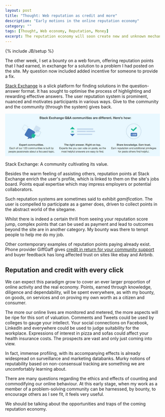 ```yaml
---
layout: post
title: "Thought: Web reputation as credit and more"
description: "Early motions in the online reputation economy"
category: ""
tags: [Thought, Web economy, Reputation, Money]
excerpt: The reputation economy will soon create new and unknown mechanisms of value.
---
```

{% include JB/setup %}

The other week, I set a bounty on a web forum, offering reputation points that I had earned, in exchange for a solution to a problem I had posted on the site. My question now included added incentive for someone to provide a fix.

[Stack Exchange](http://www.stackoverflow.com) is a slick platform for finding solutions in the question-answer format. It has sought to optimise the process of highlighting and rewarding effective answers. The user reputation system is prominent, nuanced and motivates participants in various ways. Give to the community and the community (through the system) gives back.

<div class="image-full"><img class="image-right" src='/images/stack-exchange.jpg'>
	<p>Stack Exchange: A community cultivating its value.</p>
</div>

Besides the warm feeling of assisting others, reputation points at Stack Exchange enrich the user's profile, which is linked to them on the site's jobs board. Points equal expertise which may impress employers or potential collaborators.

Such reputation systems are sometimes said to exhibit <em>gamification</em>. The user is compelled to participate as a gamer does, driven to collect points in the abstract world of the sitegame.

Whilst there is indeed a certain thrill from seeing your reputation score jump, complex points that can be used as payment and lead to outcomes beyond the site are in another category. My bounty was there to tempt people to help me do my job.

Other contemporary examples of reputation points paying already exist. Phone provider GiffGaff gives [credit in return for your community support](http://community.giffgaff.com/t5/Using-giffgaff/Guide-to-payback-points/ta-p/3521553) and buyer feedback has long affected trust on sites like ebay and Airbnb.


<h2>Reputation and credit with every click</h2>

We can expect this paradigm grow to cover an ever larger proportion of online activity and the real economy. Points, earned through knowledge, diligence and dependability, will be spent everywhere, as with my bounty, on goods, on services and on proving my own worth as a citizen and consumer.

The more our online lives are monitored and metered, the more aspects will be ripe for this sort of valuation. Comments and Tweets could be used by colleges to gauge your intellect. Your social connections on Facebook, LinkedIn and everywhere could be used to judge suitability for the workplace. Expressions of interest in pizza and sofas could affect your health insurance costs. The prospects are vast and only just coming into view.

In fact, immense profiling, with its accompanying effects is already widespread on surveillance and marketing databanks. Murky notions of reputability based on non-consensual tracking are something we are uncomfortably learning about.

There are many questions regarding the ethics and effects of counting and commodifying our online behaviour. At this early stage, when my work as a member of a problem-solving community can be harnessed, by bounty, to encourage others as I see fit, it feels very useful. 

We should be talking about the opportunities and traps of the coming reputation economy.
